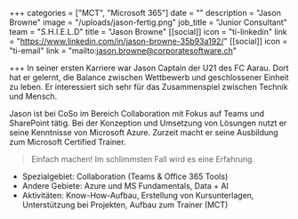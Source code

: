 +++
categories = ["MCT", "Microsoft 365"]
date = ""
description = "Jason Browne"
image = "/uploads/jason-fertig.png"
job_title = "Junior Consultant"
team = "S.H.I.E.L.D"
title = "Jason Browne"
[[social]]
icon = "ti-linkedin"
link = "https://www.linkedin.com/in/jason-browne-35b93a192/"
[[social]]
icon = "ti-email"
link = "mailto:jason.browne@corporatesoftware.ch"

+++
In seiner ersten Karriere war Jason Captain der U21 des FC Aarau. Dort hat er gelernt, die Balance zwischen Wettbewerb und geschlossener Einheit zu leben. Er interessiert sich sehr für das Zusammenspiel zwischen Technik und Mensch.  

Jason ist bei CoSo im Bereich Collaboration mit Fokus auf Teams und SharePoint tätig. Bei der Konzeption und Umsetzung von Lösungen nutzt er seine Kenntnisse von Microsoft Azure. Zurzeit macht er seine Ausbildung zum Microsoft Certified Trainer.

> Einfach machen! Im schlimmsten Fall wird es eine Erfahrung.

* Spezialgebiet: Collaboration (Teams & Office 365 Tools)
* Andere Gebiete: Azure und MS Fundamentals, Data + AI
* Aktivitäten: Know-How-Aufbau, Erstellung von Kursunterlagen, Unterstützung bei Projekten, Aufbau zum Trainer (MCT)